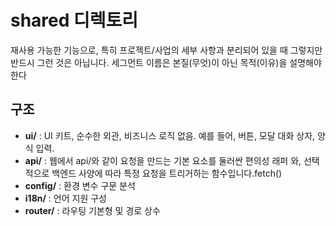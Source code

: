 # shared 디렉토리

재사용 가능한 기능으로, 특히 프로젝트/사업의 세부 사항과 분리되어 있을 때 그렇지만 반드시 그런 것은 아닙니다.
세그먼트 이름은 본질(무엇)이 아닌 목적(이유)을 설명해야 한다

## 구조

- **ui/** : UI 키트, 순수한 외관, 비즈니스 로직 없음. 예를 들어, 버튼, 모달 대화 상자, 양식 입력.
- **api/** : 웹에서 api/와 같이 요청을 만드는 기본 요소를 둘러싼 편의성 래퍼 와, 선택적으로 백엔드 사양에 따라 특정 요청을 트리거하는 함수입니다.fetch()
- **config/** : 환경 변수 구문 분석
- **i18n/** : 언어 지원 구성
- **router/** : 라우팅 기본형 및 경로 상수
